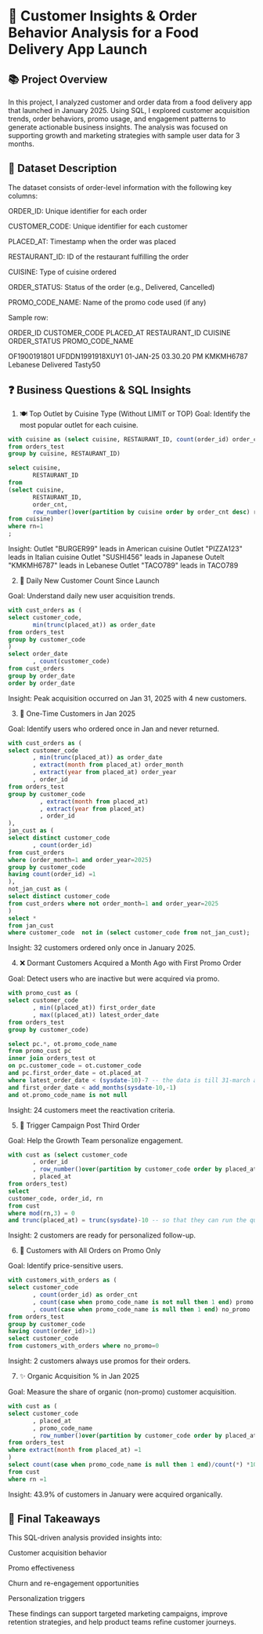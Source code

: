 # 🍔 Customer Insights & Order Behavior Analysis for a Food Delivery App Launch
## 📚 Project Overview

In this project, I analyzed customer and order data from a food delivery app that launched in January 2025. Using SQL, I explored customer acquisition trends, order behaviors, promo usage, and engagement patterns to generate actionable business insights. The analysis was focused on supporting growth and marketing strategies with sample user data for 3 months.

## 📂 Dataset Description

The dataset consists of order-level information with the following key columns:

ORDER_ID: Unique identifier for each order

CUSTOMER_CODE: Unique identifier for each customer

PLACED_AT: Timestamp when the order was placed

RESTAURANT_ID: ID of the restaurant fulfilling the order

CUISINE: Type of cuisine ordered

ORDER_STATUS: Status of the order (e.g., Delivered, Cancelled)

PROMO_CODE_NAME: Name of the promo code used (if any)

Sample row:

ORDER_ID           CUSTOMER_CODE        PLACED_AT                 RESTAURANT_ID   CUISINE   ORDER_STATUS   PROMO_CODE_NAME

OF1900191801       UFDDN1991918XUY1     01-JAN-25 03.30.20 PM     KMKMH6787       Lebanese  Delivered       Tasty50

## ❓ Business Questions & SQL Insights

1. 🍽️ Top Outlet by Cuisine Type (Without LIMIT or TOP)
Goal: Identify the most popular outlet for each cuisine.
```sql
with cuisine as (select cuisine, RESTAURANT_ID, count(order_id) order_cnt 
from orders_test
group by cuisine, RESTAURANT_ID)

select cuisine,
       RESTAURANT_ID
from 
(select cuisine,
       RESTAURANT_ID,
       order_cnt,
       row_number()over(partition by cuisine order by order_cnt desc) rn
from cuisine)
where rn=1
;
```
Insight: Outlet "BURGER99" leads in American cuisine
Outlet "PIZZA123" leads in Italian cuisine
Outlet "SUSHI456" leads in Japanese
Outelt "KMKMH6787" leads in Lebanese
Outlet "TACO789" leads in TACO789

2. 📅 Daily New Customer Count Since Launch

Goal: Understand daily new user acquisition trends.

```sql
with cust_orders as (
select customer_code,
       min(trunc(placed_at)) as order_date
from orders_test
group by customer_code
)
select order_date
       , count(customer_code)
from cust_orders
group by order_date
order by order_date

```

Insight: Peak acquisition occurred on Jan 31, 2025 with 4 new customers.

3. 🤔 One-Time Customers in Jan 2025

Goal: Identify users who ordered once in Jan and never returned.

```sql
with cust_orders as (
select customer_code
       , min(trunc(placed_at)) as order_date
       , extract(month from placed_at) order_month
       , extract(year from placed_at) order_year
       , order_id
from orders_test
group by customer_code
         , extract(month from placed_at)
         , extract(year from placed_at)
         , order_id
),
jan_cust as (
select distinct customer_code
       , count(order_id)
from cust_orders 
where (order_month=1 and order_year=2025)
group by customer_code
having count(order_id) =1
),
not_jan_cust as (
select distinct customer_code
from cust_orders where not order_month=1 and order_year=2025
)
select * 
from jan_cust  
where customer_code  not in (select customer_code from not_jan_cust);

```
Insight: 32 customers ordered only once in January 2025.

4. ❌ Dormant Customers Acquired a Month Ago with First Promo Order

Goal: Detect users who are inactive but were acquired via promo.

```sql
with promo_cust as (
select customer_code
       , min((placed_at)) first_order_date
       , max((placed_at)) latest_order_date
from orders_test
group by customer_code)

select pc.*, ot.promo_code_name
from promo_cust pc
inner join orders_test ot
on pc.customer_code = ot.customer_code
and pc.first_order_date = ot.placed_at
where latest_order_date < (sysdate-10)-7 -- the data is till 31-march and as i am doing this on 10 Apr so subtracting those days
and first_order_date < add_months(sysdate-10,-1)
and ot.promo_code_name is not null

```

Insight: 24 customers meet the reactivation criteria.

5. 🎉 Trigger Campaign Post Third Order

Goal: Help the Growth Team personalize engagement.

```sql
with cust as (select customer_code
       , order_id
       , row_number()over(partition by customer_code order by placed_at) rn
       , placed_at
from orders_test)
select 
customer_code, order_id, rn
from cust 
where mod(rn,3) = 0 
and trunc(placed_at) = trunc(sysdate)-10 -- so that they can run the query every day and get the customer on that day

```

Insight: 2 customers are ready for personalized follow-up.

6. 🤑 Customers with All Orders on Promo Only

Goal: Identify price-sensitive users.

```sql
with customers_with_orders as (
select customer_code
       , count(order_id) as order_cnt
       , count(case when promo_code_name is not null then 1 end) promo
       , count(case when promo_code_name is null then 1 end) no_promo
from orders_test
group by customer_code
having count(order_id)>1)
select customer_code
from customers_with_orders where no_promo=0

```

Insight: 2 customers always use promos for their orders.

7. ✨ Organic Acquisition % in Jan 2025

Goal: Measure the share of organic (non-promo) customer acquisition.

```sql
with cust as (
select customer_code
       , placed_at
       , promo_code_name
       , row_number()over(partition by customer_code order by placed_at) rn
from orders_test
where extract(month from placed_at) =1
)
select count(case when promo_code_name is null then 1 end)/count(*) *100 pct
from cust 
where rn =1
```

Insight: 43.9% of customers in January were acquired organically.

## 🎯 Final Takeaways

This SQL-driven analysis provided insights into:

Customer acquisition behavior

Promo effectiveness

Churn and re-engagement opportunities

Personalization triggers

These findings can support targeted marketing campaigns, improve retention strategies, and help product teams refine customer journeys.
